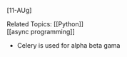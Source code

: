 
[11-AUg]

Related Topics: 
	[[Python]]  
	[[async programming]]

- Celery is used for alpha beta gama



